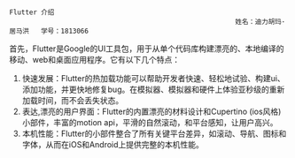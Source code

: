                                                                        Flutter 介绍
                                                             姓名：迪力胡玛·居马洪   学号：1813066
 首先，Flutter是Google的UI工具包，用于从单个代码库构建漂亮的、本地编译的移动、web和桌面应用程序。它有以下几个特点：
 1. 快速发展：Flutter的热加载功能可以帮助开发者快速、轻松地试验、构建ui、添加功能，并更快地修复bug。在模拟器、模拟器和硬件上体验亚秒级的重新加载时间，而不会丢失状态。
 2. 表达,漂亮的用户界面：Flutter的内置漂亮的材料设计和Cupertino (ios风格)小部件，丰富的motion api，平滑的自然滚动，和平台感知，让用户高兴。
 3. 本机性能：Flutter的小部件整合了所有关键平台差异，如滚动、导航、图标和字体，从而在iOS和Android上提供完整的本机性能。
 
